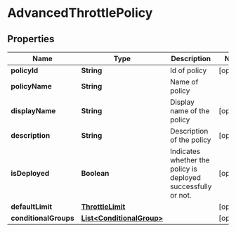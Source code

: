 
# AdvancedThrottlePolicy

## Properties
Name | Type | Description | Notes
------------ | ------------- | ------------- | -------------
**policyId** | **String** | Id of policy |  [optional]
**policyName** | **String** | Name of policy | 
**displayName** | **String** | Display name of the policy |  [optional]
**description** | **String** | Description of the policy |  [optional]
**isDeployed** | **Boolean** | Indicates whether the policy is deployed successfully or not. |  [optional]
**defaultLimit** | [**ThrottleLimit**](ThrottleLimit.md) |  |  [optional]
**conditionalGroups** | [**List&lt;ConditionalGroup&gt;**](ConditionalGroup.md) |  |  [optional]



